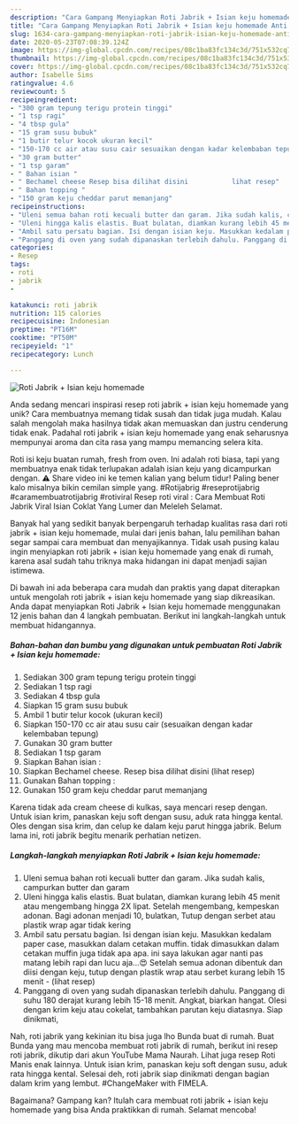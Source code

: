 ```yaml
---
description: "Cara Gampang Menyiapkan Roti Jabrik + Isian keju homemade Anti Gagal"
title: "Cara Gampang Menyiapkan Roti Jabrik + Isian keju homemade Anti Gagal"
slug: 1634-cara-gampang-menyiapkan-roti-jabrik-isian-keju-homemade-anti-gagal
date: 2020-05-23T07:08:39.124Z
image: https://img-global.cpcdn.com/recipes/08c1ba83fc134c3d/751x532cq70/roti-jabrik-isian-keju-homemade-foto-resep-utama.jpg
thumbnail: https://img-global.cpcdn.com/recipes/08c1ba83fc134c3d/751x532cq70/roti-jabrik-isian-keju-homemade-foto-resep-utama.jpg
cover: https://img-global.cpcdn.com/recipes/08c1ba83fc134c3d/751x532cq70/roti-jabrik-isian-keju-homemade-foto-resep-utama.jpg
author: Isabelle Sims
ratingvalue: 4.6
reviewcount: 5
recipeingredient:
- "300 gram tepung terigu protein tinggi"
- "1 tsp ragi"
- "4 tbsp gula"
- "15 gram susu bubuk"
- "1 butir telur kocok ukuran kecil"
- "150-170 cc air atau susu cair sesuaikan dengan kadar kelembaban tepung"
- "30 gram butter"
- "1 tsp garam"
- " Bahan isian "
- " Bechamel cheese Resep bisa dilihat disini           lihat resep"
- " Bahan topping "
- "150 gram keju cheddar parut memanjang"
recipeinstructions:
- "Uleni semua bahan roti kecuali butter dan garam. Jika sudah kalis, campurkan butter dan garam"
- "Uleni hingga kalis elastis. Buat bulatan, diamkan kurang lebih 45 menit atau mengembang hingga 2X lipat. Setelah mengembang, kempeskan adonan. Bagi adonan menjadi 10, bulatkan, Tutup dengan serbet atau plastik wrap agar tidak kering"
- "Ambil satu persatu bagian. Isi dengan isian keju. Masukkan kedalam paper case, masukkan dalam cetakan muffin. tidak dimasukkan dalam cetakan muffin juga tidak apa apa. ini saya lakukan agar nanti pas matang lebih rapi dan lucu aja...😍 Setelah semua adonan dibentuk dan diisi dengan keju, tutup dengan plastik wrap atau serbet kurang lebih 15 menit             (lihat resep)"
- "Panggang di oven yang sudah dipanaskan terlebih dahulu. Panggang di suhu 180 derajat kurang lebih 15-18 menit. Angkat, biarkan hangat. Olesi dengan krim keju atau cokelat, tambahkan parutan keju diatasnya. Siap dinikmati,"
categories:
- Resep
tags:
- roti
- jabrik
- 

katakunci: roti jabrik  
nutrition: 115 calories
recipecuisine: Indonesian
preptime: "PT16M"
cooktime: "PT50M"
recipeyield: "1"
recipecategory: Lunch

---
```



![Roti Jabrik + Isian keju homemade](https://img-global.cpcdn.com/recipes/08c1ba83fc134c3d/751x532cq70/roti-jabrik-isian-keju-homemade-foto-resep-utama.jpg)

Anda sedang mencari inspirasi resep roti jabrik + isian keju homemade yang unik? Cara membuatnya memang tidak susah dan tidak juga mudah. Kalau salah mengolah maka hasilnya tidak akan memuaskan dan justru cenderung tidak enak. Padahal roti jabrik + isian keju homemade yang enak seharusnya mempunyai aroma dan cita rasa yang mampu memancing selera kita.

Roti isi keju buatan rumah, fresh from oven. Ini adalah roti biasa, tapi yang membuatnya enak tidak terlupakan adalah isian keju yang dicampurkan dengan. ⚠️ Share video ini ke temen kalian yang belum tidur! Paling bener kalo misalnya bikin cemilan simple yang. #Rotijabrig #reseprotijabrig #caramembuatrotijabrig #rotiviral Resep roti viral : Cara Membuat Roti Jabrik Viral Isian Coklat Yang Lumer dan Meleleh Selamat.

Banyak hal yang sedikit banyak berpengaruh terhadap kualitas rasa dari roti jabrik + isian keju homemade, mulai dari jenis bahan, lalu pemilihan bahan segar sampai cara membuat dan menyajikannya. Tidak usah pusing kalau ingin menyiapkan roti jabrik + isian keju homemade yang enak di rumah, karena asal sudah tahu triknya maka hidangan ini dapat menjadi sajian istimewa.


Di bawah ini ada beberapa cara mudah dan praktis yang dapat diterapkan untuk mengolah roti jabrik + isian keju homemade yang siap dikreasikan. Anda dapat menyiapkan Roti Jabrik + Isian keju homemade menggunakan 12 jenis bahan dan 4 langkah pembuatan. Berikut ini langkah-langkah untuk membuat hidangannya.

<!--inarticleads1-->

##### Bahan-bahan dan bumbu yang digunakan untuk pembuatan Roti Jabrik + Isian keju homemade:

1. Sediakan 300 gram tepung terigu protein tinggi
1. Sediakan 1 tsp ragi
1. Sediakan 4 tbsp gula
1. Siapkan 15 gram susu bubuk
1. Ambil 1 butir telur kocok (ukuran kecil)
1. Siapkan 150-170 cc air atau susu cair (sesuaikan dengan kadar kelembaban tepung)
1. Gunakan 30 gram butter
1. Sediakan 1 tsp garam
1. Siapkan  Bahan isian :
1. Siapkan  Bechamel cheese. Resep bisa dilihat disini           (lihat resep)
1. Gunakan  Bahan topping :
1. Gunakan 150 gram keju cheddar parut memanjang


Karena tidak ada cream cheese di kulkas, saya mencari resep dengan. Untuk isian krim, panaskan keju soft dengan susu, aduk rata hingga kental. Oles dengan sisa krim, dan celup ke dalam keju parut hingga jabrik. Belum lama ini, roti jabrik begitu menarik perhatian netizen. 

<!--inarticleads2-->

##### Langkah-langkah menyiapkan Roti Jabrik + Isian keju homemade:

1. Uleni semua bahan roti kecuali butter dan garam. Jika sudah kalis, campurkan butter dan garam
1. Uleni hingga kalis elastis. Buat bulatan, diamkan kurang lebih 45 menit atau mengembang hingga 2X lipat. Setelah mengembang, kempeskan adonan. Bagi adonan menjadi 10, bulatkan, Tutup dengan serbet atau plastik wrap agar tidak kering
1. Ambil satu persatu bagian. Isi dengan isian keju. Masukkan kedalam paper case, masukkan dalam cetakan muffin. tidak dimasukkan dalam cetakan muffin juga tidak apa apa. ini saya lakukan agar nanti pas matang lebih rapi dan lucu aja...😍 Setelah semua adonan dibentuk dan diisi dengan keju, tutup dengan plastik wrap atau serbet kurang lebih 15 menit -             (lihat resep)
1. Panggang di oven yang sudah dipanaskan terlebih dahulu. Panggang di suhu 180 derajat kurang lebih 15-18 menit. Angkat, biarkan hangat. Olesi dengan krim keju atau cokelat, tambahkan parutan keju diatasnya. Siap dinikmati,


Nah, roti jabrik yang kekinian itu bisa juga lho Bunda buat di rumah. Buat Bunda yang mau mencoba membuat roti jabrik di rumah, berikut ini resep roti jabrik, dikutip dari akun YouTube Mama Naurah. Lihat juga resep Roti Manis enak lainnya. Untuk isian krim, panaskan keju soft dengan susu, aduk rata hingga kental. Selesai deh, roti jabrik siap dinikmati dengan bagian dalam krim yang lembut. #ChangeMaker with FIMELA. 

Bagaimana? Gampang kan? Itulah cara membuat roti jabrik + isian keju homemade yang bisa Anda praktikkan di rumah. Selamat mencoba!
